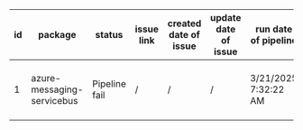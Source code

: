 
| id | package | status | issue link | created date of issue | update date of issue | run date of pipeline | pipeline run link |
|----|---------|--------|------------|-----------------------|----------------------| ---------------------| ----------------- |
| 1 | azure-messaging-servicebus | Pipeline fail | / | / | / | 3/21/2025 7:32:22 AM | https://dev.azure.com/v-qzhong0900/content-validation-automation/_build/results?buildId=13 |